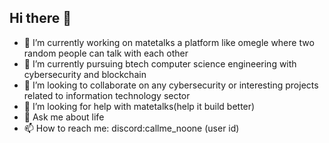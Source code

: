 ## Hi there 👋


<!--**VJakharDev/VJakharDev** is a ✨ _special_ ✨ repository because its `README.md` (this file) appears on your GitHub profile.

Here are some ideas to get you started: -->

- 🔭 I’m currently working on matetalks a platform like omegle where two random people can talk with each other
- 🌱 I’m currently pursuing btech computer science engineering with cybersecurity and blockchain
- 👯 I’m looking to collaborate on any cybersecurity or interesting projects related to information technology sector
- 🤔 I’m looking for help with matetalks(help it build better)
- 💬 Ask me about life
- 📫 How to reach me: discord:callme_noone (user id)

